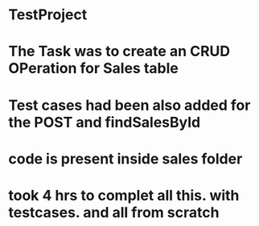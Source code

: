 # TestProject


# The Task was to create an CRUD OPeration for Sales table
# Test cases had been also added for the POST and findSalesById
# code is present inside sales folder
# took 4 hrs to complet all this. with testcases. and all from scratch
